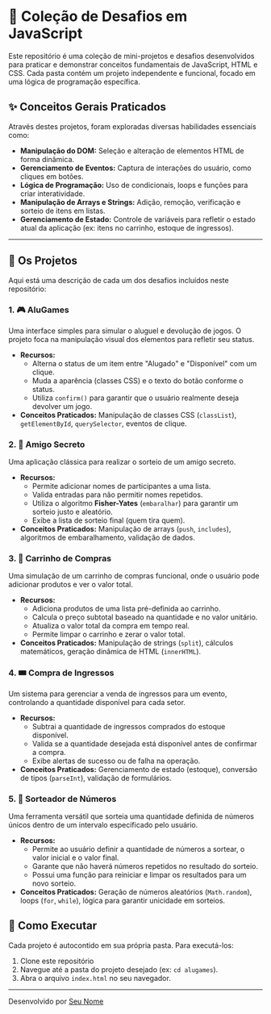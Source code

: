 # 🚀 Coleção de Desafios em JavaScript

Este repositório é uma coleção de mini-projetos e desafios desenvolvidos para praticar e demonstrar conceitos fundamentais de JavaScript, HTML e CSS. Cada pasta contém um projeto independente e funcional, focado em uma lógica de programação específica.

## ✨ Conceitos Gerais Praticados

Através destes projetos, foram exploradas diversas habilidades essenciais como:

-   **Manipulação do DOM:** Seleção e alteração de elementos HTML de forma dinâmica.
-   **Gerenciamento de Eventos:** Captura de interações do usuário, como cliques em botões.
-   **Lógica de Programação:** Uso de condicionais, loops e funções para criar interatividade.
-   **Manipulação de Arrays e Strings:** Adição, remoção, verificação e sorteio de itens em listas.
-   **Gerenciamento de Estado:** Controle de variáveis para refletir o estado atual da aplicação (ex: itens no carrinho, estoque de ingressos).

---

## 📂 Os Projetos

Aqui está uma descrição de cada um dos desafios incluídos neste repositório:

### 1. 🎮 AluGames

Uma interface simples para simular o aluguel e devolução de jogos. O projeto foca na manipulação visual dos elementos para refletir seu status.

-   **Recursos:**
    -   Alterna o status de um item entre "Alugado" e "Disponível" com um clique.
    -   Muda a aparência (classes CSS) e o texto do botão conforme o status.
    -   Utiliza `confirm()` para garantir que o usuário realmente deseja devolver um jogo.
-   **Conceitos Praticados:** Manipulação de classes CSS (`classList`), `getElementById`, `querySelector`, eventos de clique.

### 2. 🎁 Amigo Secreto

Uma aplicação clássica para realizar o sorteio de um amigo secreto.

-   **Recursos:**
    -   Permite adicionar nomes de participantes a uma lista.
    -   Valida entradas para não permitir nomes repetidos.
    -   Utiliza o algoritmo **Fisher-Yates** (`embaralhar`) para garantir um sorteio justo e aleatório.
    -   Exibe a lista de sorteio final (quem tira quem).
-   **Conceitos Praticados:** Manipulação de arrays (`push`, `includes`), algoritmos de embaralhamento, validação de dados.

### 3. 🛒 Carrinho de Compras

Uma simulação de um carrinho de compras funcional, onde o usuário pode adicionar produtos e ver o valor total.

-   **Recursos:**
    -   Adiciona produtos de uma lista pré-definida ao carrinho.
    -   Calcula o preço subtotal baseado na quantidade e no valor unitário.
    -   Atualiza o valor total da compra em tempo real.
    -   Permite limpar o carrinho e zerar o valor total.
-   **Conceitos Praticados:** Manipulação de strings (`split`), cálculos matemáticos, geração dinâmica de HTML (`innerHTML`).

### 4. 🎟️ Compra de Ingressos

Um sistema para gerenciar a venda de ingressos para um evento, controlando a quantidade disponível para cada setor.

-   **Recursos:**
    -   Subtrai a quantidade de ingressos comprados do estoque disponível.
    -   Valida se a quantidade desejada está disponível antes de confirmar a compra.
    -   Exibe alertas de sucesso ou de falha na operação.
-   **Conceitos Praticados:** Gerenciamento de estado (estoque), conversão de tipos (`parseInt`), validação de formulários.

### 5. 🎲 Sorteador de Números

Uma ferramenta versátil que sorteia uma quantidade definida de números únicos dentro de um intervalo especificado pelo usuário.

-   **Recursos:**
    -   Permite ao usuário definir a quantidade de números a sortear, o valor inicial e o valor final.
    -   Garante que não haverá números repetidos no resultado do sorteio.
    -   Possui uma função para reiniciar e limpar os resultados para um novo sorteio.
-   **Conceitos Praticados:** Geração de números aleatórios (`Math.random`), loops (`for`, `while`), lógica para garantir unicidade em sorteios.

## 🚀 Como Executar

Cada projeto é autocontido em sua própria pasta. Para executá-los:

1.  Clone este repositório
2.  Navegue até a pasta do projeto desejado (ex: `cd alugames`).
3.  Abra o arquivo `index.html` no seu navegador.

---

Desenvolvido por [Seu Nome](https://github.com/seu-usuario)
